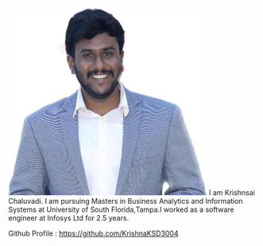 <img src = https://github.com/KrishnaKSD3004/Introduction/blob/5fc99bc6cb4d32fdd57acaf57a649d4ff1fa9cac/WhatsApp%20Image%202023-04-20%20at%2023.37.31.jpg width = 400>
I am Krishnsai Chaluvadi. I am pursuing Masters in Business Analytics and Information Systems at University of South Florida,Tampa.I worked as a software engineer at Infosys Ltd for 2.5 years.

Github Profile : https://github.com/KrishnaKSD3004
